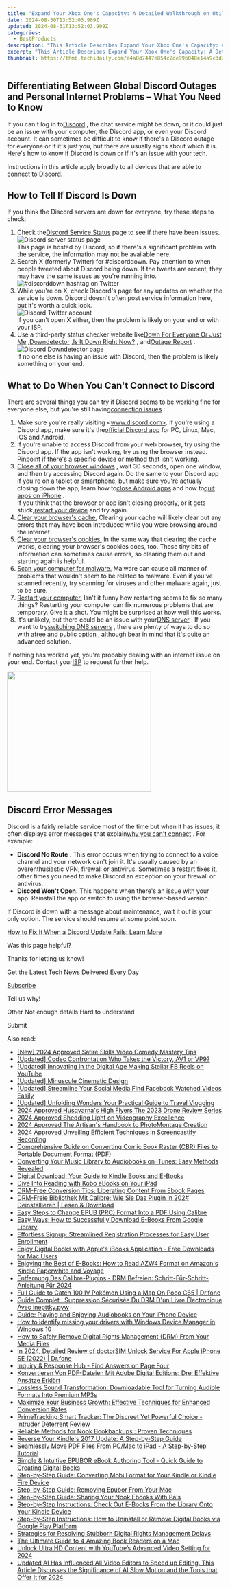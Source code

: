 ```yaml
---
title: "Expand Your Xbox One's Capacity: A Detailed Walkthrough on Utilizing External Hard Drives"
date: 2024-08-30T13:52:03.909Z
updated: 2024-08-31T13:52:03.909Z
categories:
  - BestProducts
description: "This Article Describes Expand Your Xbox One's Capacity: A Detailed Walkthrough on Utilizing External Hard Drives"
excerpt: "This Article Describes Expand Your Xbox One's Capacity: A Detailed Walkthrough on Utilizing External Hard Drives"
thumbnail: https://thmb.techidaily.com/e4a8d7447e854c2de99b048e14a9c3d2b9315b35b4cc07b6ffa3d376da485f27.jpg
---
```


## Differentiating Between Global Discord Outages and Personal Internet Problems – What You Need to Know
 If you can't log in to[Discord](https://www.lifewire.com/discord-4174046) , the chat service might be down, or it could just be an issue with your computer, the Discord app, or even your Discord account. It can sometimes be difficult to know if there's a Discord outage for everyone or if it's just you, but there are usually signs about which it is. Here's how to know if Discord is down or if it's an issue with your tech.

 Instructions in this article apply broadly to all devices that are able to connect to Discord.

## How to Tell If Discord Is Down

 If you think the Discord servers are down for everyone, try these steps to check:

1. Check the[Discord Service Status](https://status.discord.com) page to see if there have been issues.  
![Discord server status page](https://www.lifewire.com/thmb/yFSV49MklrykNCgZ93liSe1qZt0=/1500x0/filters:no_upscale():max_bytes(150000):strip_icc():format(webp)/is-discord-down-or-is-it-just-you-50256951-64f18a956bac488899f2b478d1c286a9.jpg)  
 This page is hosted by Discord, so if there's a significant problem with the service, the information may not be available here.
2. Search X (formerly Twitter) for #discorddown. Pay attention to when people tweeted about Discord being down. If the tweets are recent, they may have the same issues as you're running into.  
![#discorddown hashtag on Twitter](https://www.lifewire.com/thmb/VTkvVzzWtl2q1P78ZIep47rwOBo=/1500x0/filters:no_upscale():max_bytes(150000):strip_icc():format(webp)/is-discord-down-or-is-it-just-you-50256952-c360b9c4c6d64c2e8214179b37a1931a.jpg)
3. While you're on X, check Discord's page for any updates on whether the service is down. Discord doesn't often post service information here, but it's worth a quick look.  
![Discord Twitter account](https://www.lifewire.com/thmb/duH1jCzJjaIdBXNdYvzfWT2dzjk=/1500x0/filters:no_upscale():max_bytes(150000):strip_icc():format(webp)/is-discord-down-or-is-it-just-you-50256953-0ac75f448e784f739501c218e70589b5.jpg)  
 If you can't open X either, then the problem is likely on your end or with your ISP.
4. Use a third-party status checker website like[Down For Everyone Or Just Me](https://downforeveryoneorjustme.com/discord) ,[Downdetector](https://downdetector.com/status/discord/) ,[Is It Down Right Now?](https://www.isitdownrightnow.com/discord.com.html) , and[Outage.Report](https://outage.report/discord) .  
![Discord Downdetector page](https://www.lifewire.com/thmb/Dkbd1Gn7UxOCVbebPQPG9QuzVpQ=/1500x0/filters:no_upscale():max_bytes(150000):strip_icc():format(webp)/is-discord-down-or-is-it-just-you-50256954-e47fef8c259d4a9d805e652ae722fcbd.jpg)  
 If no one else is having an issue with Discord, then the problem is likely something on your end.

## What to Do When You Can't Connect to Discord

 There are several things you can try if Discord seems to be working fine for everyone else, but you're still having[connection issues](https://www.lifewire.com/fix-connection-issues-discord-5086484) :

1. Make sure you're really visiting <www.discord.com>. If you're using a Discord app, make sure it's the[official Discord app](https://discord.com/download) for PC, Linux, Mac, iOS and Android.
2. If you're unable to access Discord from your web browser, try using the Discord app. If the app isn't working, try using the browser instead. Pinpoint if there's a specific device or method that isn't working.
3. [Close all of your browser windows](https://www.lifewire.com/close-all-tabs-computer-android-browsers-4173831) , wait 30 seconds, open one window, and then try accessing Discord again. Do the same to your Discord app if you're on a tablet or smartphone, but make sure you're actually closing down the app; learn how to[close Android apps](https://www.lifewire.com/close-apps-on-android-4164116) and how to[quit apps on iPhone](https://www.lifewire.com/quit-apps-on-iphone-2000287) .  
 If you think that the browser or app isn't closing properly, or it gets stuck,[restart your device](https://www.lifewire.com/why-does-restarting-seem-to-fix-most-computer-problems-2624569) and try again.
4. [Clear your browser's cache.](https://www.lifewire.com/how-to-clear-cache-2617980) Clearing your cache will likely clear out any errors that may have been introduced while you were browsing around the internet.
5. [Clear your browser's cookies.](https://www.lifewire.com/how-to-delete-cookies-2617981) In the same way that clearing the cache works, clearing your browser's cookies does, too. These tiny bits of information can sometimes cause errors, so clearing them out and starting again is helpful.
6. [Scan your computer for malware.](https://www.lifewire.com/properly-scan-your-computer-for-viruses-and-other-malware-2624526) Malware can cause all manner of problems that wouldn't seem to be related to malware. Even if you've scanned recently, try scanning for viruses and other malware again, just to be sure.
7. [Restart your computer.](https://www.lifewire.com/how-to-reboot-a-computer-2624568) Isn't it funny how restarting seems to fix so many things? Restarting your computer can fix numerous problems that are temporary. Give it a shot. You might be surprised at how well this works.
8. It's unlikely, but there could be an issue with your[DNS server](https://www.lifewire.com/what-is-a-dns-server-2625854) . If you want to try[switching DNS servers](https://www.lifewire.com/how-to-change-dns-server-settings-2617979) , there are plenty of ways to do so with a[free and public option](https://www.lifewire.com/free-and-public-dns-servers-2626062) , although bear in mind that it's quite an advanced solution.

 If nothing has worked yet, you're probably dealing with an internet issue on your end. Contact your[ISP](https://www.lifewire.com/internet-service-provider-isp-2625924) to request further help.

<!-- affiliate ads begin -->
<a href="https://aligracehair.sjv.io/c/5597632/2087264/19272" target="_top" id="2087264"><img src="//a.impactradius-go.com/display-ad/19272-2087264" border="0" alt="" width="336" height="280"/></a><img height="0" width="0" src="https://imp.pxf.io/i/5597632/2087264/19272" style="position:absolute;visibility:hidden;" border="0" />
<!-- affiliate ads end -->
## Discord Error Messages

 Discord is a fairly reliable service most of the time but when it has issues, it often displays error messages that explain[why you can't connect](https://www.lifewire.com/fix-it-when-discord-wont-open-5076489) . For example:

* **Discord No Route** . This error occurs when trying to connect to a voice channel and your network can't join it. It's usually caused by an overenthusiastic VPN, firewall or antivirus. Sometimes a restart fixes it, other times you need to make Discord an exception on your firewall or antivirus.
* **Discord Won't Open.** This happens when there's an issue with your app. Reinstall the app or switch to using the browser-based version.

 If Discord is down with a message about maintenance, wait it out is your only option. The service should resume at some point soon.

[How to Fix It When a Discord Update Fails: Learn More](https://www.lifewire.com/fix-failed-discord-update-5080924)

Was this page helpful?

Thanks for letting us know!

 Get the Latest Tech News Delivered Every Day

[Subscribe](https://www.lifewire.com/#)

Tell us why!

 Other  Not enough details  Hard to understand

 Submit

<ins class="adsbygoogle"
     style="display:block"
     data-ad-format="autorelaxed"
     data-ad-client="ca-pub-7571918770474297"
     data-ad-slot="1223367746"></ins>



<ins class="adsbygoogle"
     style="display:block"
     data-ad-client="ca-pub-7571918770474297"
     data-ad-slot="8358498916"
     data-ad-format="auto"
     data-full-width-responsive="true"></ins>

<span class="atpl-alsoreadstyle">Also read:</span>
<div><ul>
<li><a href="https://youtube-tips.techidaily.com/024-approved-satire-skills-video-comedy-mastery-tips/"><u>[New] 2024 Approved  Satire Skills  Video Comedy Mastery Tips</u></a></li>
<li><a href="https://extra-resources.techidaily.com/updated-codec-confrontation-who-takes-the-victory-av1-or-vp9/"><u>[Updated] Codec Confrontation  Who Takes the Victory, AV1 or VP9?</u></a></li>
<li><a href="https://facebook-clips.techidaily.com/updated-innovating-in-the-digital-age-making-stellar-fb-reels-on-youtube/"><u>[Updated] Innovating in the Digital Age  Making Stellar FB Reels on YouTube</u></a></li>
<li><a href="https://extra-guidance.techidaily.com/updated-minuscule-cinematic-design/"><u>[Updated] Minuscule Cinematic Design</u></a></li>
<li><a href="https://facebook-video-content.techidaily.com/updated-streamline-your-social-media-find-facebook-watched-videos-easily/"><u>[Updated] Streamline Your Social Media  Find Facebook Watched Videos Easily</u></a></li>
<li><a href="https://facebook-video-share.techidaily.com/updated-unfolding-wonders-your-practical-guide-to-travel-vlogging/"><u>[Updated] Unfolding Wonders  Your Practical Guide to Travel Vlogging</u></a></li>
<li><a href="https://some-techniques.techidaily.com/2024-approved-husqvarnas-high-flyers-the-2023-drone-review-series/"><u>2024 Approved  Husqvarna's High Flyers  The 2023 Drone Review Series</u></a></li>
<li><a href="https://youtube-help.techidaily.com/2024-approved-shedding-light-on-videography-excellence/"><u>2024 Approved  Shedding Light on Videography Excellence</u></a></li>
<li><a href="https://some-approaches.techidaily.com/2024-approved-the-artisans-handbook-to-photomontage-creation/"><u>2024 Approved  The Artisan's Handbook to PhotoMontage Creation</u></a></li>
<li><a href="https://video-capture.techidaily.com/2024-approved-unveiling-efficient-techniques-in-screencastify-recording/"><u>2024 Approved  Unveiling Efficient Techniques in Screencastify Recording</u></a></li>
<li><a href="https://technical-tips.techidaily.com/comprehensive-guide-on-converting-comic-book-raster-cbr-files-to-portable-document-format-pdf/"><u>Comprehensive Guide on Converting Comic Book Raster (CBR) Files to Portable Document Format (PDF)</u></a></li>
<li><a href="https://technical-tips.techidaily.com/converting-your-music-library-to-audiobooks-on-itunes-easy-methods-revealed/"><u>Converting Your Music Library to Audiobooks on iTunes: Easy Methods Revealed</u></a></li>
<li><a href="https://technical-tips.techidaily.com/digital-download-your-guide-to-kindle-books-and-e-books/"><u>Digital Download: Your Guide to Kindle Books and E-Books</u></a></li>
<li><a href="https://technical-tips.techidaily.com/dive-into-reading-with-kobo-ebooks-on-your-ipad/"><u>Dive Into Reading with Kobo eBooks on Your iPad</u></a></li>
<li><a href="https://technical-tips.techidaily.com/drm-free-conversion-tips-liberating-content-from-ebook-pages/"><u>DRM-Free Conversion Tips: Liberating Content From Ebook Pages</u></a></li>
<li><a href="https://technical-tips.techidaily.com/drm-freie-bibliothek-mit-calibre-wie-sie-das-plugin-in-202-deinstallieren-lesen-and-download/"><u>DRM-Freie Bibliothek Mit Calibre: Wie Sie Das Plugin in 202# Deinstallieren | Lesen & Download</u></a></li>
<li><a href="https://technical-tips.techidaily.com/easy-steps-to-change-epub-prc-format-into-a-pdf-using-calibre/"><u>Easy Steps to Change EPUB (PRC) Format Into a PDF Using Calibre</u></a></li>
<li><a href="https://technical-tips.techidaily.com/easy-ways-how-to-successfully-download-e-books-from-google-library/"><u>Easy Ways: How to Successfully Download E-Books From Google Library</u></a></li>
<li><a href="https://technical-tips.techidaily.com/effortless-signup-streamlined-registration-processes-for-easy-user-enrollment/"><u>Effortless Signup: Streamlined Registration Processes for Easy User Enrollment</u></a></li>
<li><a href="https://technical-tips.techidaily.com/enjoy-digital-books-with-apples-ibooks-application-free-downloads-for-mac-users/"><u>Enjoy Digital Books with Apple's iBooks Application - Free Downloads for Mac Users</u></a></li>
<li><a href="https://technical-tips.techidaily.com/enjoying-the-best-of-e-books-how-to-read-azw4-format-on-amazons-kindle-paperwhite-and-voyage/"><u>Enjoying the Best of E-Books: How to Read AZW4 Format on Amazon's Kindle Paperwhite and Voyage</u></a></li>
<li><a href="https://technical-tips.techidaily.com/entfernung-des-calibre-plugins-drm-befreien-schritt-fur-schritt-anleitung-fur-2024/"><u>Entfernung Des Calibre-Plugins - DRM Befreien: Schritt-Für-Schritt-Anleitung Für 2024</u></a></li>
<li><a href="https://pokemon-go-android.techidaily.com/full-guide-to-catch-100-iv-pokemon-using-a-map-on-poco-c65-drfone-by-drfone-virtual-android/"><u>Full Guide to Catch 100 IV Pokémon Using a Map On Poco C65 | Dr.fone</u></a></li>
<li><a href="https://technical-tips.techidaily.com/guide-complet-suppression-securisee-du-drm-dun-livre-electronique-avec-inepttkypyw/"><u>Guide Complet : Suppression Sécurisée Du DRM D'un Livre Électronique Avec inepttky.pyw</u></a></li>
<li><a href="https://technical-tips.techidaily.com/guide-playing-and-enjoying-audiobooks-on-your-iphone-device/"><u>Guide: Playing and Enjoying Audiobooks on Your iPhone Device</u></a></li>
<li><a href="https://blog-min.techidaily.com/how-to-identify-missing-your-drivers-with-windows-device-manager-in-windows-10-by-drivereasy-guide/"><u>How to identify missing your drivers with Windows Device Manager in Windows 10</u></a></li>
<li><a href="https://technical-tips.techidaily.com/how-to-safely-remove-digital-rights-management-drm-from-your-media-files/"><u>How to Safely Remove Digital Rights Management (DRM) From Your Media Files</u></a></li>
<li><a href="https://iphone-unlock.techidaily.com/in-2024-detailed-review-of-doctorsim-unlock-service-for-apple-iphone-se-2022-drfone-by-drfone-ios/"><u>In 2024, Detailed Review of doctorSIM Unlock Service For Apple iPhone SE (2022) | Dr.fone</u></a></li>
<li><a href="https://technical-tips.techidaily.com/inquiry-and-response-hub-find-answers-on-page-four/"><u>Inquiry & Response Hub - Find Answers on Page Four</u></a></li>
<li><a href="https://technical-tips.techidaily.com/konvertieren-von-pdf-dateien-mit-adobe-digital-editions-drei-effektive-ansatze-erklart/"><u>Konvertieren Von PDF-Dateien Mit Adobe Digital Editions: Drei Effektive Ansätze Erklärt</u></a></li>
<li><a href="https://technical-tips.techidaily.com/lossless-sound-transformation-downloadable-tool-for-turning-audible-formats-into-premium-mp3s/"><u>Lossless Sound Transformation: Downloadable Tool for Turning Audible Formats Into Premium MP3s</u></a></li>
<li><a href="https://technical-tips.techidaily.com/maximize-your-business-growth-effective-techniques-for-enhanced-conversion-rates/"><u>Maximize Your Business Growth: Effective Techniques for Enhanced Conversion Rates</u></a></li>
<li><a href="https://buynow-help.techidaily.com/primetracking-smart-tracker-the-discreet-yet-powerful-choice-intruder-deterrent-review/"><u>PrimeTracking Smart Tracker: The Discreet Yet Powerful Choice - Intruder Deterrent Review</u></a></li>
<li><a href="https://technical-tips.techidaily.com/reliable-methods-for-nook-bookbackups-proven-techniques/"><u>Reliable Methods for Nook Bookbackups : Proven Techniques</u></a></li>
<li><a href="https://technical-tips.techidaily.com/reverse-your-kindles-2017-update-a-step-by-step-guide/"><u>Reverse Your Kindle's 2017 Update: A Step-by-Step Guide</u></a></li>
<li><a href="https://technical-tips.techidaily.com/seamlessly-move-pdf-files-from-pcmac-to-ipad-a-step-by-step-tutorial/"><u>Seamlessly Move PDF Files From PC/Mac to iPad - A Step-by-Step Tutorial</u></a></li>
<li><a href="https://technical-tips.techidaily.com/simple-and-intuitive-epubor-ebook-authoring-tool-quick-guide-to-creating-digital-books/"><u>Simple & Intuitive EPUBOR eBook Authoring Tool - Quick Guide to Creating Digital Books</u></a></li>
<li><a href="https://technical-tips.techidaily.com/step-by-step-guide-converting-mobi-format-for-your-kindle-or-kindle-fire-device/"><u>Step-by-Step Guide: Converting Mobi Format for Your Kindle or Kindle Fire Device</u></a></li>
<li><a href="https://technical-tips.techidaily.com/step-by-step-guide-removing-epubor-from-your-mac/"><u>Step-by-Step Guide: Removing Epubor From Your Mac</u></a></li>
<li><a href="https://technical-tips.techidaily.com/step-by-step-guide-sharing-your-nook-ebooks-with-pals/"><u>Step-by-Step Guide: Sharing Your Nook Ebooks With Pals</u></a></li>
<li><a href="https://technical-tips.techidaily.com/step-by-step-instructions-check-out-e-books-from-the-library-onto-your-kindle-device/"><u>Step-by-Step Instructions: Check Out E-Books From the Library Onto Your Kindle Device</u></a></li>
<li><a href="https://technical-tips.techidaily.com/step-by-step-instructions-how-to-uninstall-or-remove-digital-books-via-google-play-platform/"><u>Step-by-Step Instructions: How to Uninstall or Remove Digital Books via Google Play Platform</u></a></li>
<li><a href="https://technical-tips.techidaily.com/strategies-for-resolving-stubborn-digital-rights-management-delays/"><u>Strategies for Resolving Stubborn Digital Rights Management Delays</u></a></li>
<li><a href="https://technical-tips.techidaily.com/the-ultimate-guide-to-4-amazing-book-readers-on-a-mac/"><u>The Ultimate Guide to 4 Amazing Book Readers on a Mac</u></a></li>
<li><a href="https://facebook-video-footage.techidaily.com/unlock-ultra-hd-content-with-youtubes-advanced-video-setting-for-2024/"><u>Unlock Ultra HD Content with YouTube’s Advanced Video Setting for 2024</u></a></li>
<li><a href="https://ai-video-editing.techidaily.com/updated-ai-has-influenced-all-video-editors-to-speed-up-editing-this-article-discusses-the-significance-of-ai-slow-motion-and-the-tools-that-offer-it-for-20/"><u>Updated AI Has Influenced All Video Editors to Speed up Editing. This Article Discusses the Significance of AI Slow Motion and the Tools that Offer It for 2024</u></a></li>
</ul></div>
